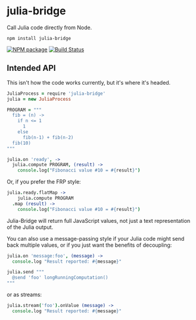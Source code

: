 # julia-bridge

Call Julia code directly from Node.

`npm install julia-bridge`

[![NPM package](http://img.shields.io/npm/v/julia-bridge.svg?style=flat)](https://www.npmjs.org/package/julia-bridge)
[![Build Status](http://img.shields.io/travis/baconscript/julia-bridge.svg?branch=master&style=flat)](https://travis-ci.org/baconscript/julia-bridge)

## Intended API

This isn't how the code works currently, but it's where it's headed.

```coffee
JuliaProcess = require 'julia-bridge'
julia = new JuliaProcess

PROGRAM = """
  fib = (n) ->
    if n <= 1
      1
    else
      fib(n-1) + fib(n-2)
  fib(10)
"""

julia.on 'ready', ->
  julia.compute PROGRAM, (result) ->
    console.log("Fibonacci value #10 = #{result}")
```

Or, if you prefer the FRP style:

```coffee
julia.ready.flatMap ->
    julia.compute PROGRAM
  .map (result) ->
    console.log("Fibonacci value #10 = #{result}")
```

Julia-Bridge will return full JavaScript values, not just a text
representation of the Julia output.

You can also use a message-passing style if your Julia code might
send back multiple values, or if you just want the benefits of
decoupling:

```coffee
julia.on 'message:foo', (message) ->
  console.log "Result reported: #{message}"

julia.send """
  @send 'foo' longRunningComputation()
"""
```

or as streams:

```coffee
julia.stream('foo').onValue (message) ->
  console.log "Result reported: #{message}"
```
